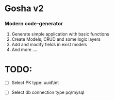# Gosha v2
### Modern code-generator
 1. Generate simple application with basic functions
 2. Create Models, CRUD and some logic layers
 3. Add and modify fields in exist models
 4. And more ....

# TODO:
 - [ ] Select PK type: uuid\int
 - [ ] Select db connection type pq\mysql
 
